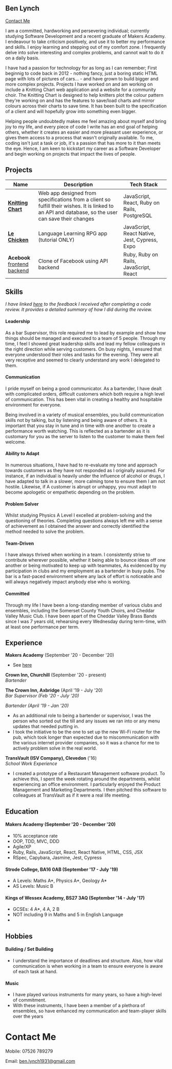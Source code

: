 ## Ben Lynch 
[Contact Me](#Contact)

I am a committed, hardworking and persevering individual; currently studying Software Development and a recent graduate of Makers Academy. I endeavour to take criticism positively, and use it to better my performance and skills. I enjoy learning and stepping out of my comfort zone. I frequently delve into solve interesting and complex problems, and cannot wait to do it on a daily basis.

I have had a passion for technology for as long as I can remember; First beginnig to code back in 2012 - nothing fancy, just a boring static HTML page with lots of pictures of cars... - and have grown to build bigger and more complex projects. Projects I have worked on and am working on include a Knitting Chart web application and a website for a community choir. The Knitting Chart is designed to help knitters plot the colour pattern they're working on and has the features to save/load charts and mirror colours across their charts to save time. It has been built to the specification of a client and will hopefully grow into something even bigger.
 
Helping people undoubtedly makes me feel amazing about myself and bring joy to my life, and every piece of code I write has an end goal of helping others, whether it creates an easier and more pleasant user experience, or gives them access to a process that wasn't originally available. To me, coding isn't just a task or job, it's a passion that has more to it than meets the eye. Hence, I am keen to kickstart my career as a Software Developer and begin working on projects that impact the lives of people.

## Projects

| Name                         | Description       | Tech Stack        |
| ---------------------------- | ----------------- | ----------------- |
| [**Knitting Chart**](https://github.com/benlynch1931/Knitting-Chart) | Web app designed from specifications from a client so fulfill their wishes. It is linked to an API and database, so the user can save their changes | JavaScript, React, Ruby on Rails, PostgreSQL |
| [**Le Chicken**](https://github.com/benlynch1931/Le-Chicken) | Language Learning RPG app (tutorial ONLY) | JavaScript, React Native, Jest, Cypress, Expo |
| **Acebook** <br>[frontend](https://github.com/benlynch1931/Acebook_frontend) [backend](https://github.com/benlynch1931/acebook-quixotic) | Clone of Facebook using API backend | Ruby, Ruby on Rails, JavaScript, React |


## Skills

_I have linked [here](https://drive.google.com/file/d/16ZiUAQcDAD8MbCSNxeQTbas6QAriSpD3/view?usp=sharing) to the feedback I received after completing a code review. It provides a detailed summary of how I did during the review._


#### Leadership

As a bar Supervisor, this role required me to lead by example and show how things should be managed and executed to a team of 5 people. Through my time, I feel I showed great leadership skills and lead my fellow colleagues in the right direction while serving customers. On busy nights, I ensured that everyone understood their roles and tasks for the evening. They were all very receptive and seemed to clearly understand any work I delegated to them.


#### Communication

I pride myself on being a good communicator. As a bartender, I have dealt with complicated orders, difficult customers which both require a high level of communication. This has been vital in creating a healthy and hospitable environment for everyone.

Being involved in a variety of musical ensembles, you build communication skills not by talking, but by listening and being aware of others. It is important that you stay in tune and in time with one another to create a performance worth watching. This is reflected as a bartender as it is customary for you as the server to listen to the customer to make them feel welcome. 


#### Ability to Adapt

In numerous situations, I have had to re-evaluate my tone and approach towards customers as they have not responded as I originally assumed. For instance, if an individual is heavily under the influence of alcohol or drugs, I have adapted to talk in a slower, more calming tone to ensure them I am not hostile. Likewise, if A customer is abrupt or unhappy, you must adapt to become apologetic or empathetic depending on the problem.


#### Problem Solver

Whilst studying Physics A Level I excelled at problem-solving and the questioning of theories. Completing questions always left me with a sense of achievement as I obtained the answer and correctly identified the method needed to solve the problem.

#### Team-Driven

I have always thrived when working in a team. I consistently strive to contribute wherever possible, whether it being able to bounce ideas off one another or being motivated to keep up with teammates, As evidenced by my participation in clubs and my employment as a bartender in busy pubs. The bar is a fast-paced environment where any lack of effort is noticeable and will always negatively impact anybody else who is working.

#### Committed

Through my life I have been a long-standing member of various clubs and ensembles, including the Somerset County Youth Choirs, and Cheddar Valley Music Club. I have been apart of the Cheddar Valley Brass Bands since I was 7 years old, rehearsing every Wednesday during term-time, with at least one performance per term.


## Experience

**Makers Academy** (September '20 - December '20)

- See [here](#Education)


**Crown Inn, Churchill** (September '20 - present)  
_Bartender_


**The Crown Inn, Axbridge** (April '19 - July '20)  
_Bar Supervisor (Feb '20 - July '20)_

_Bartender (April '19 - Jan '20)_

- As an additional role to being a bartender or supervisor, I was the person who sorted out the till and any issues we ran into or any menu updates that needed putting in.
- I took the initiative to be the one to set up the new Wi-Fi router for the pub, which took longer than expected due to miscommunication with the various internet provider companies, so it was a chance for me to actively problem solve in the real world.

**TransVault (ISV Company), Clevedon** ('16)  
_School Work Experience_

- I created a prototype of a Restaurant Management software product. To achieve this, I spent the week rotating around the departments, whilst experiencing an office environment. I particularly enjoyed the Product Management and Marketing Departments. I then pitched this software to colleagues at TransVault as if it were a real life meeting.




## <a name='Education'>Education</a>

#### <a name='Makers'>Makers Academy (September '20 - December '20)</a>


- 10% acceptance rate
- OOP, TDD, MVC, DDD
- Agile/XP
- Ruby, Rails, JavaScript, React, React Native, HTML, CSS, JSX
- RSpec, Capybara, Jasmine, Jest, Cypress

#### Strode College, BA16 0AB (September '17 - July '19)

- A Levels: Maths A\*, Physics A\*, Geology A\*
- AS Levels: Music B

#### Kings of Wessex Academy, BS27 3AQ (September '14 - July '17)

- GCSEs: 4 A*, 4 A, 2 B
- NOT including 9 in Maths and 5 in English Language
-

## Hobbies

#### Building / Set Building

- I understand the importance of deadlines and structure. Also, how vital communication is when working in a team to ensure everyone is aware of each task at hand.

#### Music

- I have played various instruments for many years, so have a high-level of commitment.
- With these instruments, I have been a member of a plethora of ensembles, so have enhanced my communication and team-player skills over the years


# <a name='Contact'>Contact Me</a>

Mobile: 07526 789279

Email: ben.lynch1931@gmail.com
